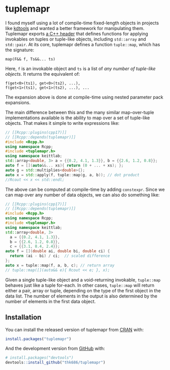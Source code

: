 
<!-- README.md is generated from README.Rmd. Please edit that file -->

# tuplemapr

<!-- badges: start -->

<!-- badges: end -->

I found myself using a lot of compile-time fixed-length objects in
projects like [kdtools](https://github.com/thk686/kdtools) and wanted a
better framework for manipulating them. Tuplemapr exports [a C++
header](https://github.com/thk686/tuplemapr/blob/master/inst/include/tuplemapr.h)
that defines functions for applying invokables on tuples or tuple-like
objects, including `std::array` and `std::pair`. At its core, tuplemapr
defines a function `tuple::map`, which has the signature:

    map(F&& f, Ts&&... ts)

Here, `f` is an invokable object and `ts` is a list of *any number of
tuple-like objects*. It returns the equivalent of:

    f(get<0>(ts1), get<0>(ts2), ...),
    f(get<1>(ts1), get<1>(ts2), ...), ...

The expansion above is done at compile-time using nested parameter pack
expansions.

The main difference between this and the many similar map-over-tuple
implementations available is the ability to map over a set of tuple-like
objects. That makes it simple to write expressions like:

``` cpp
// [[Rcpp::plugins(cpp17)]]    
// [[Rcpp::depends(tuplemapr)]]
#include <Rcpp.h>
using namespace Rcpp;
#include <tuplemapr.h>
using namespace keittlab;
std::array<double, 3> a = {{0.2, 4.1, 1.3}}, b = {{2.6, 1.2, 0.8}};
auto f = [](auto&&... xs){ return (0 + ... + xs); };
auto g = std::multiplies<double>{};
auto x = std::apply(f, tuple::map(g, a, b)); // dot product
//Rcout << x << std::endl;
```

The above can be computed at compile-time by adding `constexpr`. Since
we can map over any number of data objects, we can also do something
like:

``` cpp
// [[Rcpp::plugins(cpp17)]]    
// [[Rcpp::depends(tuplemapr)]]
#include <Rcpp.h>
using namespace Rcpp;
#include <tuplemapr.h>
using namespace keittlab;
std::array<double, 3>
  a = {{0.2, 4.1, 1.3}},
  b = {{2.6, 1.2, 0.8}},
  c = {{3.1, 8.4, 2.4}};
auto f = [](double ai, double bi, double ci) {
  return (ai - bi) / ci;  // scaled difference
};
auto x = tuple::map(f, a, b, c); // return array
// tuple::map([](auto&& e){ Rcout << e; }, x);
```

Given a single tuple-like object and a void-returning invokable,
`tuple::map` behaves just like a tuple for-each. In other cases,
`tuple::map` will return either a pair, array or tuple, depending on the
type of the first object in the data list. The number of elements in the
output is also determined by the number of elements in the first data
object.

## Installation

You can install the released version of tuplemapr from
[CRAN](https://CRAN.R-project.org) with:

``` r
install.packages("tuplemapr")
```

And the development version from [GitHub](https://github.com/) with:

``` r
# install.packages("devtools")
devtools::install_github("thk686/tuplemapr")
```
